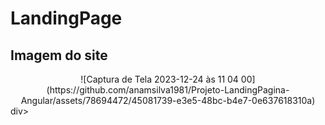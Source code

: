 # LandingPage

## Imagem do site

<div align="center">
![Captura de Tela 2023-12-24 às 11 04 00](https://github.com/anamsilva1981/Projeto-LandingPagina-Angular/assets/78694472/45081739-e3e5-48bc-b4e7-0e637618310a)
</div>div>


